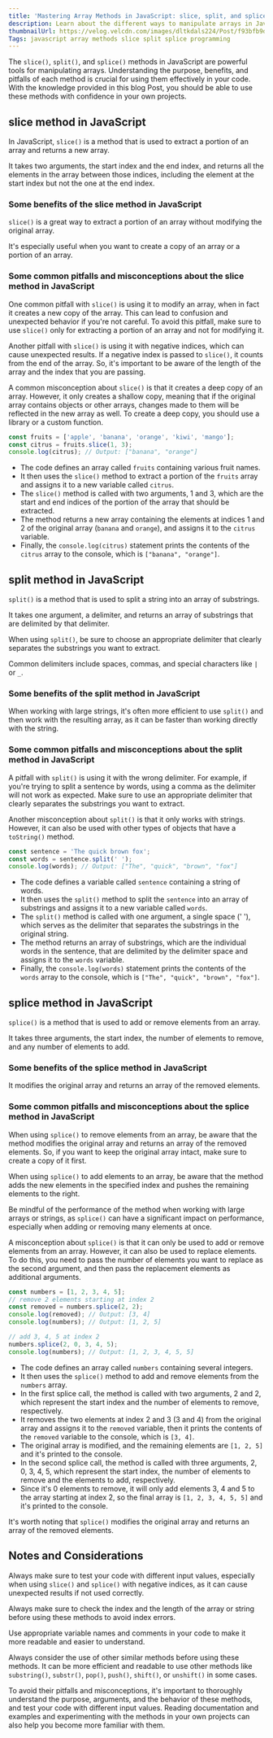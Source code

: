 ```yaml
---
title: 'Mastering Array Methods in JavaScript: slice, split, and splice'
description: Learn about the different ways to manipulate arrays in JavaScript using the slice, split, and splice methods. Discover benefits, common pitfalls and misconceptions about these methods.
thumbnailUrl: https://velog.velcdn.com/images/dltkdals224/Post/f93bfb9d-4b72-4297-9058-1d549e4d483a/image.jpeg
Tags: javascript array methods slice split splice programming
---
```


The `slice()`, `split()`, and `splice()` methods in JavaScript are powerful tools for manipulating arrays. Understanding the purpose, benefits, and pitfalls of each method is crucial for using them effectively in your code. With the knowledge provided in this blog Post, you should be able to use these methods with confidence in your own projects.

## slice method in JavaScript

In JavaScript, `slice()` is a method that is used to extract a portion of an array and returns a new array.

It takes two arguments, the start index and the end index, and returns all the elements in the array between those indices, including the element at the start index but not the one at the end index.

### Some benefits of the slice method in JavaScript

`slice()` is a great way to extract a portion of an array without modifying the original array.

It's especially useful when you want to create a copy of an array or a portion of an array.

### Some common pitfalls and misconceptions about the slice method in JavaScript

One common pitfall with `slice()` is using it to modify an array, when in fact it creates a new copy of the array. This can lead to confusion and unexpected behavior if you're not careful. To avoid this pitfall, make sure to use `slice()` only for extracting a portion of an array and not for modifying it.

Another pitfall with `slice()` is using it with negative indices, which can cause unexpected results. If a negative index is passed to `slice()`, it counts from the end of the array. So, it's important to be aware of the length of the array and the index that you are passing.

A common misconception about `slice()` is that it creates a deep copy of an array. However, it only creates a shallow copy, meaning that if the original array contains objects or other arrays, changes made to them will be reflected in the new array as well. To create a deep copy, you should use a library or a custom function.

```js
const fruits = ['apple', 'banana', 'orange', 'kiwi', 'mango'];
const citrus = fruits.slice(1, 3);
console.log(citrus); // Output: ["banana", "orange"]
```

- The code defines an array called `fruits` containing various fruit names.
- It then uses the `slice()` method to extract a portion of the `fruits` array and assigns it to a new variable called `citrus`.
- The `slice()` method is called with two arguments, 1 and 3, which are the start and end indices of the portion of the array that should be extracted.
- The method returns a new array containing the elements at indices 1 and 2 of the original array (`banana` and `orange`), and assigns it to the `citrus` variable.
- Finally, the `console.log(citrus)` statement prints the contents of the `citrus` array to the console, which is `["banana", "orange"]`.

## split method in JavaScript

`split()` is a method that is used to split a string into an array of substrings.

It takes one argument, a delimiter, and returns an array of substrings that are delimited by that delimiter.

When using `split()`, be sure to choose an appropriate delimiter that clearly separates the substrings you want to extract.

Common delimiters include spaces, commas, and special characters like `|` or `_`.

### Some benefits of the split method in JavaScript

When working with large strings, it's often more efficient to use `split()` and then work with the resulting array, as it can be faster than working directly with the string.

### Some common pitfalls and misconceptions about the split method in JavaScript

A pitfall with `split()` is using it with the wrong delimiter. For example, if you're trying to split a sentence by words, using a comma as the delimiter will not work as expected. Make sure to use an appropriate delimiter that clearly separates the substrings you want to extract.

Another misconception about `split()` is that it only works with strings. However, it can also be used with other types of objects that have a `toString()` method.

```js
const sentence = 'The quick brown fox';
const words = sentence.split(' ');
console.log(words); // Output: ["The", "quick", "brown", "fox"]
```

- The code defines a variable called `sentence` containing a string of words.
- It then uses the `split()` method to split the `sentence` into an array of substrings and assigns it to a new variable called `words`.
- The `split()` method is called with one argument, a single space (' '), which serves as the delimiter that separates the substrings in the original string.
- The method returns an array of substrings, which are the individual words in the sentence, that are delimited by the delimiter space and assigns it to the `words` variable.
- Finally, the `console.log(words)` statement prints the contents of the `words` array to the console, which is `["The", "quick", "brown", "fox"]`.

## splice method in JavaScript

`splice()` is a method that is used to add or remove elements from an array.

It takes three arguments, the start index, the number of elements to remove, and any number of elements to add.

### Some benefits of the splice method in JavaScript

It modifies the original array and returns an array of the removed elements.

### Some common pitfalls and misconceptions about the splice method in JavaScript

When using `splice()` to remove elements from an array, be aware that the method modifies the original array and returns an array of the removed elements. So, if you want to keep the original array intact, make sure to create a copy of it first.

When using `splice()` to add elements to an array, be aware that the method adds the new elements in the specified index and pushes the remaining elements to the right.

Be mindful of the performance of the method when working with large arrays or strings, as `splice()` can have a significant impact on performance, especially when adding or removing many elements at once.

A misconception about `splice()` is that it can only be used to add or remove elements from an array. However, it can also be used to replace elements. To do this, you need to pass the number of elements you want to replace as the second argument, and then pass the replacement elements as additional arguments.

```js
const numbers = [1, 2, 3, 4, 5];
// remove 2 elements starting at index 2
const removed = numbers.splice(2, 2);
console.log(removed); // Output: [3, 4]
console.log(numbers); // Output: [1, 2, 5]

// add 3, 4, 5 at index 2
numbers.splice(2, 0, 3, 4, 5);
console.log(numbers); // Output: [1, 2, 3, 4, 5, 5]
```

- The code defines an array called `numbers` containing several integers.
- It then uses the `splice()` method to add and remove elements from the `numbers` array.
- In the first splice call, the method is called with two arguments, 2 and 2, which represent the start index and the number of elements to remove, respectively.
- It removes the two elements at index 2 and 3 (3 and 4) from the original array and assigns it to the `removed` variable, then it prints the contents of the `removed` variable to the console, which is `[3, 4]`.
- The original array is modified, and the remaining elements are `[1, 2, 5]` and it's printed to the console.
- In the second splice call, the method is called with three arguments, 2, 0, 3, 4, 5, which represent the start index, the number of elements to remove and the elements to add, respectively.
- Since it's 0 elements to remove, it will only add elements 3, 4 and 5 to the array starting at index 2, so the final array is `[1, 2, 3, 4, 5, 5]` and it's printed to the console.

It's worth noting that `splice()` modifies the original array and returns an array of the removed elements.

## Notes and Considerations

Always make sure to test your code with different input values, especially when using `slice()` and `splice()` with negative indices, as it can cause unexpected results if not used correctly.

Always make sure to check the index and the length of the array or string before using these methods to avoid index errors.

Use appropriate variable names and comments in your code to make it more readable and easier to understand.

Always consider the use of other similar methods before using these methods. It can be more efficient and readable to use other methods like `substring()`, `substr()`, `pop()`, `push()`, `shift()`, or `unshift()` in some cases.

To avoid their pitfalls and misconceptions, it's important to thoroughly understand the purpose, arguments, and the behavior of these methods, and test your code with different input values. Reading documentation and examples and experimenting with the methods in your own projects can also help you become more familiar with them.

